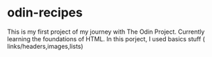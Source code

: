 # odin-recipes

This is my first project of my journey with The Odin Project. Currently learning the foundations of HTML.
In this porject, I used basics stuff ( links/headers,images,lists)